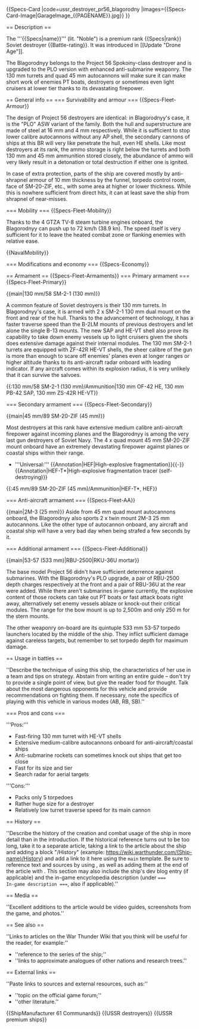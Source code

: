 {{Specs-Card
|code=ussr_destroyer_pr56_blagorodny
|images={{Specs-Card-Image|GarageImage_{{PAGENAME}}.jpg}}
}}

== Description ==
<!-- ''In the first part of the description, cover the history of the ship's creation and military application. In the second part, tell the reader about using this ship in the game. Add a screenshot: if a beginner player has a hard time remembering vehicles by name, a picture will help them identify the ship in question.'' -->
The '''{{Specs|name}}''' (lit. "Noble") is a premium rank {{Specs|rank}} Soviet destroyer {{Battle-rating}}. It was introduced in [[Update "Drone Age"]].

The Blagorodnyy belongs to the Project 56 Spokoiny-class destroyer and is upgraded to the PLO version with enhanced anti-submarine weaponry. The 130 mm turrets and quad 45 mm autocannons will make sure it can make short work of enemies PT boats, destroyers or sometimes even light cruisers at lower tier thanks to its devastating firepower.

== General info ==
=== Survivability and armour ===
{{Specs-Fleet-Armour}}
<!-- ''Talk about the vehicle's armour. Note the most well-defended and most vulnerable zones, e.g. the ammo magazine. Evaluate the composition of components and assemblies responsible for movement and manoeuvrability. Evaluate the survivability of the primary and secondary armaments separately. Don't forget to mention the size of the crew, which plays an important role in fleet mechanics. Save tips on preserving survivability for the "Usage in battles" section. If necessary, use a graphical template to show the most well-protected or most vulnerable points in the armour.'' -->
The design of Project 56 destroyers are identical: in Blagorodnyy's case, it is the "PLO" ASW variant of the family. Both the hull and superstructure are made of steel at 16 mm and 4 mm respectively. While it is sufficient to stop lower calibre autocannons without any AP shell, the secondary cannons of ships at this BR will very like penetrate the hull, even HE shells. Like most destroyers at its rank, the ammo storage is right below the turrets and both 130 mm and 45 mm ammunition stored closely, the abundance of ammo will very likely result in a detonation or total destruction if either one is ignited.

In case of extra protection, parts of the ship are covered mostly by anti-shrapnel armour of 10 mm thickness by the funnel, torpedo control room, face of SM-20-ZIF, etc., with some area at higher or lower thickness. While this is nowhere sufficient from direct hits, it can at least save the ship from shrapnel of near-misses.

=== Mobility ===
{{Specs-Fleet-Mobility}}
<!-- ''Write about the ship's mobility. Evaluate its power and manoeuvrability, rudder rerouting speed, stopping speed at full tilt, with its maximum forward and reverse speed.'' -->
Thanks to the 4 GTZA TV-8 steam turbine engines onboard, the Blagorodnyy can push up to 72 km/h (38.9 kn). The speed itself is very sufficient for it to leave the heated combat zone or flanking enemies with relative ease.

{{NavalMobility}}

=== Modifications and economy ===
{{Specs-Economy}}

== Armament ==
{{Specs-Fleet-Armaments}}
=== Primary armament ===
{{Specs-Fleet-Primary}}
<!-- ''Provide information about the characteristics of the primary armament. Evaluate their efficacy in battle based on their reload speed, ballistics and the capacity of their shells. Add a link to the main article about the weapon: <code><nowiki>{{main|Weapon name (calibre)}}</nowiki></code>. Broadly describe the ammunition available for the primary armament, and provide recommendations on how to use it and which ammunition to choose.'' -->
{{main|130 mm/58 SM-2-1 (130 mm)}}

A common feature of Soviet destroyers is their 130 mm turrets. In Blagorodnyy's case, it is armed with 2 x SM-2-1 130 mm dual mount on the front and rear of the hull. Thanks to the advancement of technology, it has a faster traverse speed than the B-2LM mounts of previous destroyers and let alone the single B-13 mounts. The new SAP and HE-VT shell also prove its capability to take down enemy vessels up to light cruisers given the shots does extensive damage against their internal modules. The 130 mm SM-2-1 turrets are equipped with ZF-42R HE-VT shells, the sheer calibre of the gun is more than enough to scare off enemies' planes even at longer ranges or higher altitude thanks to its anti-aircraft radar onboard with leading indicator. If any aircraft comes within its explosion radius, it is very unlikely that it can survive the salvoes.

{{:130 mm/58 SM-2-1 (130 mm)/Ammunition|130 mm OF-42 HE, 130 mm PB-42 SAP, 130 mm ZS-42R HE-VT}}

=== Secondary armament ===
{{Specs-Fleet-Secondary}}
<!-- ''Some ships are fitted with weapons of various calibres. Secondary armaments are defined as weapons chosen with the control <code>Select secondary weapon</code>. Evaluate the secondary armaments and give advice on how to use them. Describe the ammunition available for the secondary armament. Provide recommendations on how to use them and which ammunition to choose. Remember that any anti-air armament, even heavy calibre weapons, belong in the next section. If there is no secondary armament, remove this section.'' -->
{{main|45 mm/89 SM-20-ZIF (45 mm)}}

Most destroyers at this rank have extensive medium calibre anti-aircraft firepower against incoming planes and the Blagorodnyy is among the very last gun destroyers of Soviet Navy. The 4 x quad mount 45 mm SM-20-ZIF mount onboard have an extremely devastating firepower against planes or coastal ships within their range.

* '''Universal:''' {{Annotation|HEF|High-explosive fragmentation}}{{-}}{{Annotation|HEF-T*|High-explosive fragmentation tracer (self-destroying)}}

{{:45 mm/89 SM-20-ZIF (45 mm)/Ammunition|HEF-T*, HEF}}

=== Anti-aircraft armament ===
{{Specs-Fleet-AA}}
<!-- ''An important part of the ship's armament responsible for air defence. Anti-aircraft armament is defined by the weapon chosen with the control <code>Select anti-aircraft weapons</code>. Talk about the ship's anti-air cannons and machine guns, the number of guns and their positions, their effective range, and about their overall effectiveness – including against surface targets. If there are no anti-aircraft armaments, remove this section.'' -->
{{main|2M-3 (25 mm)}}
Aside from 45 mm quad mount autocannons onboard, the Blagorodnyy also sports 2 x twin mount 2M-3 25 mm autocannons. Like the other type of autocannon onboard, any aircraft and coastal ship will have a very bad day when being strafed a few seconds by it.

=== Additional armament ===
{{Specs-Fleet-Additional}}
<!-- ''Describe the available additional armaments of the ship: depth charges, mines, torpedoes. Talk about their positions, available ammunition and launch features such as dead zones of torpedoes. If there is no additional armament, remove this section.'' -->
{{main|53-57 (533 mm)|RBU-2500|RKU-36U mortar}}

The base model Project 56 didn't have sufficient deterrence against submarines. With the Blagorodnyy's PLO upgrade, a pair of RBU-2500 depth charges respectively at the front and a pair of RBU-36U at the rear were added. While there aren't submarines in-game currently, the explosive content of those rockets can take out PT boats or fast attack boats right away, alternatively set enemy vessels ablaze or knock-out their critical modules. The  range for the bow mount is up to 2,500m and only 250 m for the stern mounts.

The other weaponry on-board are its quintuple 533 mm 53-57 torpedo launchers located by the middle of the ship. They inflict sufficient damage against careless targets, but remember to set torpedo depth for maximum damage. 

== Usage in battles ==
<!-- ''Describe the technique of using this ship, the characteristics of her use in a team and tips on strategy. Abstain from writing an entire guide – don't try to provide a single point of view, but give the reader food for thought. Talk about the most dangerous opponents for this vehicle and provide recommendations on fighting them. If necessary, note the specifics of playing with this vehicle in various modes (AB, RB, SB).'' -->
''Describe the technique of using this ship, the characteristics of her use in a team and tips on strategy. Abstain from writing an entire guide – don't try to provide a single point of view, but give the reader food for thought. Talk about the most dangerous opponents for this vehicle and provide recommendations on fighting them. If necessary, note the specifics of playing with this vehicle in various modes (AB, RB, SB).''

=== Pros and cons ===
<!-- ''Summarise and briefly evaluate the vehicle in terms of its characteristics and combat effectiveness. Mark its pros and cons in the bulleted list. Try not to use more than 6 points for each of the characteristics. Avoid using categorical definitions such as "bad", "good" and the like - use substitutions with softer forms such as "inadequate" and "effective".'' -->
'''Pros:'''

* Fast-firing 130 mm turret with HE-VT shells
* Extensive medium-calibre autocannons onboard for anti-aircraft/coastal ships
* Anti-submarine rockets can sometimes knock out ships that get too close
* Fast for its size and tier
* Search radar for aerial targets

'''Cons:'''

* Packs only 5 torpedoes
* Rather huge size for a destroyer
* Relatively low turret traverse speed for its main cannon

== History ==
<!-- ''Describe the history of the creation and combat usage of the ship in more detail than in the introduction. If the historical reference turns out to be too long, take it to a separate article, taking a link to the article about the ship and adding a block "/History" (example: <nowiki>https://wiki.warthunder.com/(Ship-name)/History</nowiki>) and add a link to it here using the <code>main</code> template. Be sure to reference text and sources by using <code><nowiki><ref></ref></nowiki></code>, as well as adding them at the end of the article with <code><nowiki><references /></nowiki></code>. This section may also include the ship's dev blog entry (if applicable) and the in-game encyclopedia description (under <code><nowiki>=== In-game description ===</nowiki></code>, also if applicable).'' -->
''Describe the history of the creation and combat usage of the ship in more detail than in the introduction. If the historical reference turns out to be too long, take it to a separate article, taking a link to the article about the ship and adding a block "/History" (example: <nowiki>https://wiki.warthunder.com/(Ship-name)/History</nowiki>) and add a link to it here using the <code>main</code> template. Be sure to reference text and sources by using <code><nowiki><ref></ref></nowiki></code>, as well as adding them at the end of the article with <code><nowiki><references /></nowiki></code>. This section may also include the ship's dev blog entry (if applicable) and the in-game encyclopedia description (under <code><nowiki>=== In-game description ===</nowiki></code>, also if applicable).''

== Media ==
<!-- ''Excellent additions to the article would be video guides, screenshots from the game, and photos.'' -->
''Excellent additions to the article would be video guides, screenshots from the game, and photos.''

== See also ==
<!-- ''Links to articles on the War Thunder Wiki that you think will be useful for the reader, for example:''
* ''reference to the series of the ship;''
* ''links to approximate analogues of other nations and research trees.'' -->
''Links to articles on the War Thunder Wiki that you think will be useful for the reader, for example:''

* ''reference to the series of the ship;''
* ''links to approximate analogues of other nations and research trees.''

== External links ==
<!-- ''Paste links to sources and external resources, such as:''
* ''topic on the official game forum;''
* ''other literature.'' -->
''Paste links to sources and external resources, such as:''

* ''topic on the official game forum;''
* ''other literature.''

{{ShipManufacturer 61 Communards}}
{{USSR destroyers}}
{{USSR premium ships}}
